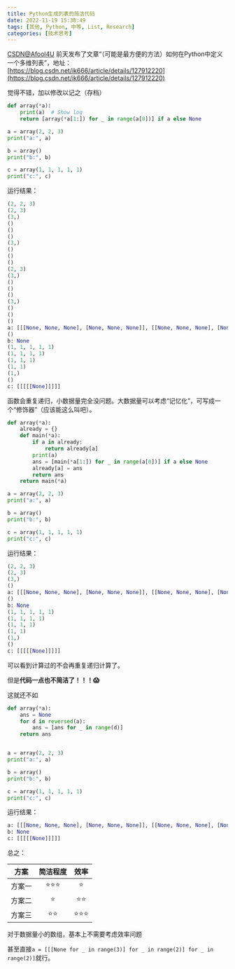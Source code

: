 ```yaml
---
title: Python生成列表的简洁代码
date: 2022-11-19 15:38:49
tags: [其他, Python, 中等, List, Research]
categories: [技术思考]
---
```


[CSDN@Afool4U](https://blog.csdn.net/ik666) 前天发布了文章“（可能是最方便的方法）如何在Python中定义一个多维列表”，地址：[https://blog.csdn.net/ik666/article/details/127912220](https://blog.csdn.net/ik666/article/details/127912220)

觉得不错，加以修改以记之（存档）

```python
def array(*a):
    print(a)  # Show log
    return [array(*a[1:]) for _ in range(a[0])] if a else None 

a = array(2, 2, 3)
print("a:", a)

b = array()
print("b:", b)

c = array(1, 1, 1, 1, 1)
print("c:", c)
```

运行结果：

```python
(2, 2, 3)
(2, 3)
(3,)
()
()
()
(3,)
()
()
()
(2, 3)
(3,)
()
()
()
(3,)
()
()
()
a: [[[None, None, None], [None, None, None]], [[None, None, None], [None, None, None]]]
()
b: None
(1, 1, 1, 1, 1)
(1, 1, 1, 1)
(1, 1, 1)
(1, 1)
(1,)
()
c: [[[[[None]]]]]
```

函数会重复递归，小数据量完全没问题。大数据量可以考虑“记忆化”，可写成一个“修饰器”（应该能这么叫吧）。

```python
def array(*a):
    already = {}
    def main(*a):
        if a in already:
            return already[a]
        print(a)
        ans = [main(*a[1:]) for _ in range(a[0])] if a else None
        already[a] = ans
        return ans 
    return main(*a)

a = array(2, 2, 3)
print("a:", a)

b = array()
print("b:", b)

c = array(1, 1, 1, 1, 1)
print("c:", c)
```

运行结果：

```python
(2, 2, 3)
(2, 3)
(3,)
()
a: [[[None, None, None], [None, None, None]], [[None, None, None], [None, None, None]]]
()
b: None
(1, 1, 1, 1, 1)
(1, 1, 1, 1)
(1, 1, 1)
(1, 1)
(1,)
()
c: [[[[[None]]]]]
```

可以看到计算过的不会再重复递归计算了。

但是**代码一点也不简洁了！！！😱**

这就还不如

```python
def array(*a):
    ans = None
    for d in reversed(a):
        ans = [ans for _ in range(d)]
    return ans


a = array(2, 2, 3)
print("a:", a)

b = array()
print("b:", b)

c = array(1, 1, 1, 1, 1)
print("c:", c)
```

运行结果：

```python
a: [[[None, None, None], [None, None, None]], [[None, None, None], [None, None, None]]]
b: None
c: [[[[[None]]]]]
```

总之：

|方案|简洁程度|效率|
|:--:|:--:|:--:|
|方案一|⭐⭐⭐|⭐|
|方案二|⭐|⭐⭐|
|方案三|⭐⭐|⭐⭐⭐|

对于数据量小的数组，基本上不需要考虑效率问题

甚至直接```a = [[[None for _ in range(3)] for _ in range(2)] for _ in range(2)]```就行。
